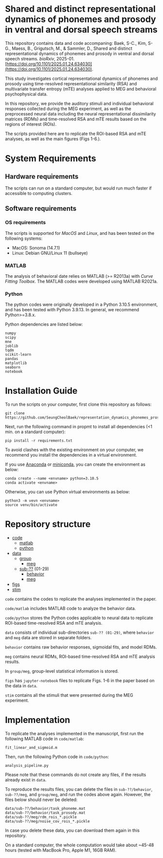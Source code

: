 # Shared and distinct representational dynamics of phonemes and prosody in ventral and dorsal speech streams

This repository contains data and code accompaning:
Baek, S-C., Kim, S-G., Maess, B., Grigutsch, M., & Sammler, D., Shared and distinct representational dynamics of phonemes and prosody in ventral and dorsal speech streams. *bioRxiv*, 2025-01. [https://doi.org/10.1101/2025.01.24.634030](https://doi.org/10.1101/2025.01.24.634030).

This study investigates cortical representational dynamics of phonemes and prosody using time-resolved representational similarity (RSA) and multivariate transfer entropy (mTE) analyses applied to MEG and behavioral psychophysical data.

In this repository, we provide the auditory stimuli and individual behavioral responses collected during the MEG experiment, as well as the preprocessed neural data including the neural representational dissimilarity matrices (RDMs) and time-resolved RSA and mTE results based on the regions of interest (ROIs).

The scripts provided here are to replicate the ROI-based RSA and mTE analyses, as well as the main figures (Figs 1-6.).


# System Requirements
## Hardware requirements 
The scripts can run on a standard computer, but would run much faster if accessible to computing clusters.

## Software requirements
### OS requirements
The scripts is supported for *MacOS* and *Linux*, and has been tested on the following systems:
+ MacOS: Sonoma (14.7.1)
+ Linux: Debian GNU/Linux 11 (bullseye)

### MATLAB
The analysis of behavioral date relies on MATLAB (>= R2013a) with *Curve Fitting Toolbox*.
The MATLAB codes were developed using MATLAB R2021a.

### Python
The python codes were originally developed in a Python 3.10.5 environment, and has been tested with Python 3.9.13.
In general, we recommend Python>=3.8.x.

Python dependencies are listed below:

```
numpy
scipy
mne
joblib
tqdm
scikit-learn
pandas
matplotlib
seaborn
notebook
```


# Installation Guide
To run the scripts on your computer, first clone this repository as follows:

```
git clone https://github.com/SeungCheolBaek/representation_dynamics_phonemes_prosody.git
```

Next, run the following command in propmt to install all dependencies (<1 min. on a standard computer):

```
pip install -r requirements.txt
```

To avoid clashes with the existing environment on your computer, we recommend you install the dependencies in a virtual environment.

If you use [Anaconda](https://www.anaconda.com/) or [miniconda](https://docs.anaconda.com/miniconda/install/#quick-command-line-install), you can create the environment as below:

```
conda create --name <envname> python=3.10.5
conda activate <envname>
```

Otherwise, you can use Python virtual environments as below:

```
python3 -m vevn <envname>
source venv/bin/activate
```


# Repository structure
* [code](./code)
	* [matlab](./code/matlab)
	* [python](./code/python)
* [data](./data)
	* [group](./data/group)
		* [meg](/data/group/meg)
	* [sub-??](./data/sub-01) (01-29)
		* [behavior](./data/sub-01/behavior)
		* [meg](./data/sub-01/behaviour)
* [figs](./figs)
* [stim](./stim)

`code` contains the codes to replicate the analyses implemented in the paper.

`code/matlab` includes MATLAB code to analyze the behavior data.

`code/python` stores the Python codes applicable to neural data to replicate ROI-based time-resolved RSA and mTE analysis.

`data` consists of individual sub-directories `sub-?? (01-29)`, where `behavior` and `meg` data are stored in separate folders.

`behavior` contains raw behavior responses, sigmoidal fits, and model RDMs.

`meg` contains neural RDMs, ROI-based time-resolved RSA and mTE analysis results.

In `group/meg`, group-level statistical information is stored.

`figs` has `jupyter-notebook` files to replicate Figs. 1-6 in the paper based on the data in `data`.

`stim` contains all the stimuli that were presented during the MEG experiment.


# Implementation

To replicate the analyses implemented in the manuscript, first run the following MATLAB code in `code/matlab`:

```
fit_linear_and_sigmoid.m
```

Then, run the following Python code in `code/python`:

```
analysis_pipeline.py
```

Please note that these commands do not create any files, if the results already exist in `data`.

To reproduce the results files, you can delete the files in `sub-??/behavior`, `sub-??/meg`,  and `group/meg`, and run the codes above again.
However, the files below should never be deleted:

```
data/sub-??/behavior/task_phoneme.mat
data/sub-??/behavior/task_prosody.mat
data/sub-??/meg/rdm_rois_*.pickle
data/sub-??/meg/noise_cov_rois_*.pickle
```
In case you delete these data, you can download them again in this repository.

On a standard computer, the whole computation would take about ~45-48 hours (tested with MacBook Pro, Apple M1, 16GB RAM).

